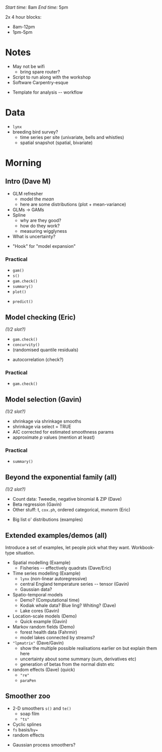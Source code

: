 

*Start time:* 8am
*End time:* 5pm

2x 4 hour blocks:

- 8am-12pm
- 1pm-5pm


# Notes

- May not be wifi
  - bring spare router?
- Script to run along with the workshop
- Software Carpentry-esque
* Template for analysis -- workflow

# Data

- `lynx`
- breeding bird survey?
  - time series per site (univariate, bells and whistles)
  - spatial snapshot (spatial, bivariate)



# Morning

## Intro (Dave M)

- GLM refresher
  - model the *mean*
  - here are some distributions (plot + mean-variance)
- GLMs -> GAMs
- Spline
  - why are they good?
  - how do they work?
  - measuring wigglyness
- What is uncertainty?
* "Hook" for "model expansion"


### Practical

- `gam()`
- `s()`
- `gam.check()`
- `summary()`
- `plot()`
* `predict()`


## Model checking (Eric)

*(1/2 slot?)*

- `gam.check()`
- `concurvity()`
- (randomised quantile residuals)
* autocorrelation (check?)

### Practical

- `gam.check()`

## Model selection (Gavin)

*(1/2 slot?)*

- shrinkage via shrinkage smooths
- shrinkage via select = TRUE
- AIC corrected for estimated smoothness params
- approximate *p* values (mention at least)

### Practical

- `summary()`


## Beyond the exponential family (all)

*(1/2 slot?)*

- Count data: Tweedie, negative binomial & ZIP (Dave)
- Beta regression (Gavin)
- Other stuff: t, `cox.ph`, ordered categorical, mvnorm (Eric)
* Big list o' distributions (examples)


## Extended examples/demos (all)

Introduce a set of examples, let people pick what they want. Workbook-type situation.

- Spatial modelling (Example)
  - Fisheries -- effectively quadrats (Dave/Eric)
- Time series modelling (Example)
  - `lynx` (non-linear autoregressive)
  - central England temperature series -- tensor (Gavin)
  - Gaussian data?
- Spatio-temporal models
  - Demo? (Computational time)
  - Kodiak whale data? Blue ling? Whiting? (Dave)
  - Lake cores (Gavin)
- Location-scale models (Demo)
  - Quick example (Gavin)
- Markov random fields (Demo)
  * forest health data (Fahrmir)
  - model lakes connected by streams?
- `"lpmatrix"` (Dave/Gavin)
  - show the multiple possible realisations earlier on but explain them here
  - uncertainty about some summary (sum, derivatives etc)
  - generation of betas from the normal distn etc
- random effects (Dave) (quick)
  - `"re"`
  - `paraPen`


## Smoother zoo

* 2-D smoothers `s()` and `te()`
  - soap film
  - `"ts"`
* Cyclic splines
* `fs` basis/`by=`
* random effects
- Gaussian process smoothers?


